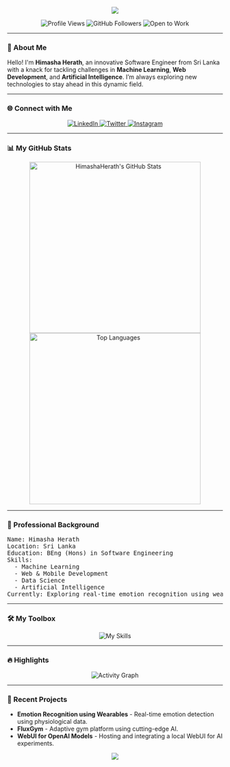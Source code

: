 <p align="center">
  <img src="https://capsule-render.vercel.app/api?type=waving&color=gradient&height=100&section=header&text=Himasha%20Herath&desc=Innovative%20Software%20Engineer&fontSize=40&animation=fadeIn"/>
</p>

<p align="center">
  <img src="https://komarev.com/ghpvc/?username=HimashaHerath&style=flat-square" alt="Profile Views"/>
  <img src="https://img.shields.io/github/followers/HimashaHerath?label=Followers" alt="GitHub Followers"/>
  <img src="https://img.shields.io/badge/-Open%20to%20Work-success?style=flat-square" alt="Open to Work"/>
</p>

<hr>

<h3>👋 About Me</h3>
<p>Hello! I'm <b>Himasha Herath</b>, an innovative Software Engineer from Sri Lanka with a knack for tackling challenges in <b>Machine Learning</b>, <b>Web Development</b>, and <b>Artificial Intelligence</b>. I’m always exploring new technologies to stay ahead in this dynamic field.</p>

<hr>

<h3>🌐 Connect with Me</h3>
<p align="center">
  <a href="https://www.linkedin.com/in/himasha-herath" target="_blank">
    <img src="https://img.shields.io/badge/LinkedIn-%230077B5.svg?&style=for-the-badge&logo=linkedin&logoColor=white" alt="LinkedIn"/>
  </a>
  <a href="https://twitter.com/himasha_herath" target="_blank">
    <img src="https://img.shields.io/badge/Twitter-%231DA1F2.svg?&style=for-the-badge&logo=twitter&logoColor=white" alt="Twitter"/>
  </a>
  <a href="https://www.instagram.com/himasha_47__/" target="_blank">
    <img src="https://img.shields.io/badge/Instagram-%23E4405F.svg?&style=for-the-badge&logo=instagram&logoColor=white" alt="Instagram"/>
  </a>
</p>

<hr>

<h3>📊 My GitHub Stats</h3>
<p align="center">
  <img src="https://github-readme-stats-himashas-projects.vercel.app/api?username=HimashaHerath&show_icons=true&theme=algolia" alt="HimashaHerath's GitHub Stats" width="400"/>
  <img src="https://github-readme-stats-himashas-projects.vercel.app/api/top-langs/?username=HimashaHerath&layout=compact&theme=algolia" alt="Top Languages" width="400"/>
</p>

<hr>

<h3>💼 Professional Background</h3>
<pre>
Name: Himasha Herath
Location: Sri Lanka
Education: BEng (Hons) in Software Engineering
Skills:
  - Machine Learning
  - Web & Mobile Development
  - Data Science
  - Artificial Intelligence
Currently: Exploring real-time emotion recognition using wearables
</pre>

<hr>

<h3>🛠️ My Toolbox</h3>
<p align="center">
  <img src="https://skillicons.dev/icons?i=python,react,nodejs,flask,tensorflow,docker,git,html,css,js" alt="My Skills" />
</p>

<hr>

<h3>🔥 Highlights</h3>
<p align="center">
  <img src="https://activity-graph.herokuapp.com/graph?username=HimashaHerath&theme=github" alt="Activity Graph" />
</p>

<hr>

<h3>📂 Recent Projects</h3>
<ul>
  <li><b>Emotion Recognition using Wearables</b> - Real-time emotion detection using physiological data.</li>
  <li><b>FluxGym</b> - Adaptive gym platform using cutting-edge AI.</li>
  <li><b>WebUI for OpenAI Models</b> - Hosting and integrating a local WebUI for AI experiments.</li>
</ul>

<p align="center">
  <img src="https://capsule-render.vercel.app/api?type=waving&color=gradient&height=100&section=footer"/>
</p>
